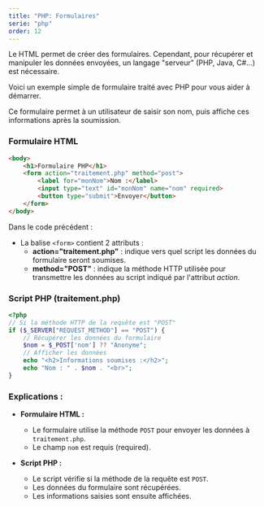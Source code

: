 ```yaml
---
title: "PHP: Formulaires"
serie: "php"
order: 12
---
```


Le HTML permet de créer des formulaires. Cependant, pour récupérer et manipuler les données envoyées, un langage "serveur" (PHP, Java, C#...) est nécessaire. 

Voici un exemple simple de formulaire traité avec PHP pour vous aider à démarrer. 

Ce formulaire permet à un utilisateur de saisir son nom, puis affiche ces informations après la soumission.

### Formulaire HTML

```html
<body>
    <h1>Formulaire PHP</h1>
    <form action="traitement.php" method="post">
        <label for="monNom">Nom :</label> 
        <input type="text" id="monNom" name="nom" required>        
        <button type="submit">Envoyer</button>
    </form>
</body>
```

Dans le code précédent : 

- La balise `<form>` contient 2 attributs : 
    - **action="traitement.php"** : indique vers quel script les données du formulaire seront soumises. 
    - **method="POST"** : indique la méthode HTTP utilisée pour transmettre les données au script indiqué par l'attribut *action*.


### Script PHP (traitement.php)

```php
<?php
// Si la méthode HTTP de la requête est "POST"
if ($_SERVER["REQUEST_METHOD"] == "POST") {
    // Récupérer les données du formulaire
    $nom = $_POST['nom'] ?? "Anonyme";
    // Afficher les données
    echo "<h2>Informations soumises :</h2>";
    echo "Nom : " . $nom . "<br>";
}
```

### Explications :

- **Formulaire HTML :**
    - Le formulaire utilise la méthode `POST` pour envoyer les données à `traitement.php`.
    - Le champ `nom` est requis (required).

- **Script PHP :**
    - Le script vérifie si la méthode de la requête est `POST`.
    - Les données du formulaire sont récupérées.
    - Les informations saisies sont ensuite affichées.

